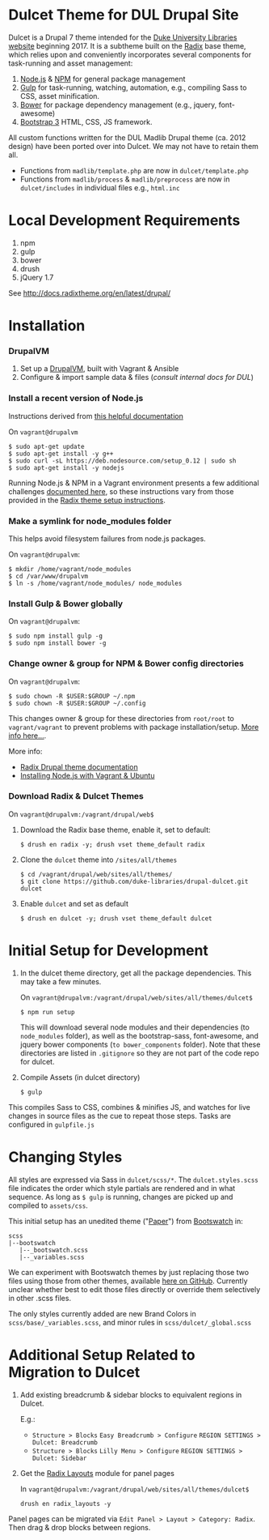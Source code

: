 # Dulcet Theme for DUL Drupal Site

Dulcet is a Drupal 7 theme intended for the [Duke University Libraries website](http://library.duke.edu) beginning 2017. It is a subtheme built on the [Radix](https://www.drupal.org/project/radix) base theme, which relies upon and conveniently incorporates several components for task-running and asset management:

1. [Node.js](https://nodejs.org/en/) & [NPM](https://www.npmjs.com/) for general package management
2. [Gulp](http://gulpjs.com/) for task-running, watching, automation, e.g., compiling Sass to CSS, asset minification.
3. [Bower](https://bower.io/) for package dependency management (e.g., jquery, font-awesome)
4. [Bootstrap 3](http://getbootstrap.com/) HTML, CSS, JS framework.

All custom functions written for the DUL Madlib Drupal theme (ca. 2012 design) have been ported over into Dulcet. We may not have to retain them all. 

- Functions from `madlib/template.php` are now in `dulcet/template.php`
- Functions from `madlib/process` & `madlib/preprocess` are now in `dulcet/includes` in individual files e.g., `html.inc`

# Local Development Requirements
1. npm
2. gulp
3. bower
4. drush
5. jQuery 1.7

See http://docs.radixtheme.org/en/latest/drupal/

# Installation

### DrupalVM
1. Set up a [DrupalVM](https://www.drupalvm.com/), built with Vagrant & Ansible
2. Configure & import sample data & files (_consult internal docs for DUL_)

### Install a recent version of Node.js
Instructions derived from [this helpful documentation](http://jmfeurprier.com/2015/10/02/how-to-install-node-js-with-ubuntu-and-vagrant-in-a-synced-folder/)

On `vagrant@drupalvm`

```
$ sudo apt-get update
$ sudo apt-get install -y g++
$ sudo curl -sL https://deb.nodesource.com/setup_0.12 | sudo sh
$ sudo apt-get install -y nodejs
```
Running Node.js & NPM in a Vagrant environment presents a few additional challenges [documented here](http://jmfeurprier.com/2015/10/02/how-to-install-node-js-with-ubuntu-and-vagrant-in-a-synced-folder/), so these instructions vary from those provided in the [Radix theme setup instructions](http://docs.radixtheme.org/en/latest/drupal/).

### Make a symlink for node_modules folder
This helps avoid filesystem failures from node.js packages.

On `vagrant@drupalvm`:
```
$ mkdir /home/vagrant/node_modules
$ cd /var/www/drupalvm
$ ln -s /home/vagrant/node_modules/ node_modules
```

### Install Gulp & Bower globally
On `vagrant@drupalvm`:
```
$ sudo npm install gulp -g
$ sudo npm install bower -g
```
### Change owner & group for NPM & Bower config directories
On `vagrant@drupalvm`:
```
$ sudo chown -R $USER:$GROUP ~/.npm
$ sudo chown -R $USER:$GROUP ~/.config
```
This changes owner & group for these directories from `root/root` to `vagrant/vagrant` to prevent problems with package installation/setup. [More info here...](https://github.com/bower/bower/issues/2262).

More info:

- [Radix Drupal theme documentation](http://docs.radixtheme.org/en/latest/drupal/)
- [Installing Node.js with Vagrant & Ubuntu](http://jmfeurprier.com/2015/10/02/how-to-install-node-js-with-ubuntu-and-vagrant-in-a-synced-folder/)

### Download Radix & Dulcet Themes

On `vagrant@drupalvm:/vagrant/drupal/web$`

1. Download the Radix base theme, enable it, set to default:

    ```
    $ drush en radix -y; drush vset theme_default radix
    ```

2. Clone the `dulcet` theme into `/sites/all/themes`

    ```
    $ cd /vagrant/drupal/web/sites/all/themes/
    $ git clone https://github.com/duke-libraries/drupal-dulcet.git dulcet
    ```

3. Enable `dulcet` and set as default

    ```
    $ drush en dulcet -y; drush vset theme_default dulcet
    ```

# Initial Setup for Development
1. In the dulcet theme directory, get all the package dependencies. This may take a few minutes.

    On `vagrant@drupalvm:/vagrant/drupal/web/sites/all/themes/dulcet$`

    ```
    $ npm run setup
    ```

    This will download several node modules and their dependencies (to `node_modules` folder), as well as the bootstrap-sass, font-awesome, and jquery bower components (`to bower_components` folder). Note that these directories are listed in `.gitignore` so they are not part of the code repo for dulcet.

2. Compile Assets (in dulcet directory)

    ```
    $ gulp
    ```
This compiles Sass to CSS, combines & minifies JS, and watches for live changes in source files as the cue to repeat those steps. Tasks are configured in `gulpfile.js`

# Changing Styles
All styles are expressed via Sass in `dulcet/scss/*`. The `dulcet.styles.scss` file indicates the order which style partials are rendered and in what sequence. As long as `$ gulp` is running, changes are picked up and compiled to `assets/css`.

This initial setup has an unedited theme ("[Paper](http://bootswatch.com/paper/)") from [Bootswatch](http://bootswatch.com/) in:

```
scss
|--bootswatch
   |--_bootswatch.scss
   |--_variables.scss
```

We can experiment with Bootswatch themes by just replacing those two files using those from other themes, available [here on GitHub](https://github.com/thomaspark/bootswatch). Currently unclear whether best to edit those files directly or override them selectively in other .scss files.

The only styles currently added are new Brand Colors in `scss/base/_variables.scss`, and minor rules in `scss/dulcet/_global.scss`

# Additional Setup Related to Migration to Dulcet
1. Add existing breadcrumb & sidebar blocks to equivalent regions in Dulcet.

    E.g.:
    - `Structure > Blocks` `Easy Breadcrumb > Configure` `REGION SETTINGS > Dulcet: Breadcrumb`
    - `Structure > Blocks` `Lilly Menu > Configure` `REGION SETTINGS > Dulcet: Sidebar`

2. Get the [Radix Layouts](https://www.drupal.org/project/radix_layouts) module for panel pages

    In `vagrant@drupalvm:/vagrant/drupal/web/sites/all/themes/dulcet$`

    ```
    drush en radix_layouts -y
    ```
Panel pages can be migrated via `Edit Panel > Layout > Category: Radix`. Then drag & drop blocks between regions.
